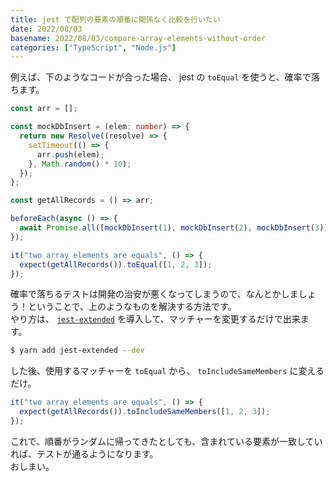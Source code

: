 ```yaml
---
title: jest で配列の要素の順番に関係なく比較を行いたい
date: 2022/08/03
basename: 2022/08/03/compare-array-elements-without-order
categories: ["TypeScript", "Node.js"]
---
```


例えば、下のようなコードが合った場合、 jest の `toEqual` を使うと、確率で落ちます。

```typescript
const arr = [];

const mockDbInsert = (elem: number) => {
  return new Resolve((resolve) => {
    setTimeout(() => {
      arr.push(elem);
    }, Math.random() * 10);
  });
};

const getAllRecords = () => arr;

beforeEach(async () => {
  await Promise.all([mockDbInsert(1), mockDbInsert(2), mockDbInsert(3)]);
});

it("two array elements are equals", () => {
  expect(getAllRecords()).toEqual([1, 2, 3]);
});
```

確率で落ちるテストは開発の治安が悪くなってしまうので、なんとかしましょう！ということで、上のようなものを解決する方法です。  
やり方は、 [`jest-extended`](https://github.com/jest-community/jest-extended) を導入して、マッチャーを変更するだけで出来ます。

```bash
$ yarn add jest-extended --dev
```

した後、使用するマッチャーを `toEqual` から、 `toIncludeSameMembers` に変えるだけ。

```typescript
it("two array elements are equals", () => {
  expect(getAllRecords()).toIncludeSameMembers([1, 2, 3]);
});
```

これで、順番がランダムに帰ってきたとしても、含まれている要素が一致していれば、テストが通るようになります。  
おしまい。

